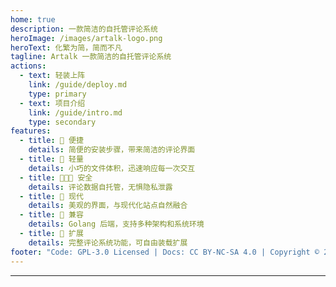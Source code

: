 ```yaml
---
home: true
description: 一款简洁的自托管评论系统
heroImage: /images/artalk-logo.png
heroText: 化繁为简，简而不凡
tagline: Artalk 一款简洁的自托管评论系统
actions:
  - text: 轻装上阵
    link: /guide/deploy.md
    type: primary
  - text: 项目介绍
    link: /guide/intro.md
    type: secondary
features:
  - title: 🍃 便捷
    details: 简便的安装步骤，带来简洁的评论界面
  - title: 🐳 轻量
    details: 小巧的文件体积，迅速响应每一次交互
  - title: 👨‍👧‍👦 安全
    details: 评论数据自托管，无惧隐私泄露
  - title: 🌇 现代
    details: 美观的界面，与现代化站点自然融合
  - title: 🍱 兼容
    details: Golang 后端，支持多种架构和系统环境
  - title: 🌊 扩展
    details: 完整评论系统功能，可自由装载扩展
footer: "Code: GPL-3.0 Licensed | Docs: CC BY-NC-SA 4.0 | Copyright © 2018-2021 Artalk"
---
```


---

<!-- Artalk -->
<div style="margin: 2.5rem auto;padding: 1rem 0;">
  <div id="Comments"></div>
</div>
